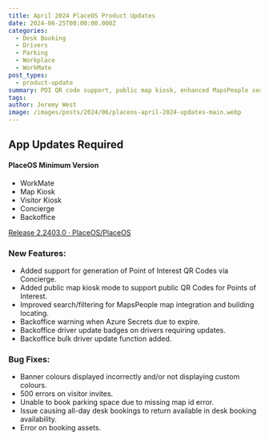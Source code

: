 ```yaml
---
title: April 2024 PlaceOS Product Updates
date: 2024-06-25T00:00:00.000Z
categories:
  - Desk Booking
  - Drivers
  - Parking
  - Workplace
  - WorkMate
post_types:
  - product-update
summary: POI QR code support, public map kiosk, enhanced MapsPeople search, backoffice warnings, and driver updates.
tags:
author: Jeremy West
image: /images/posts/2024/06/placeos-april-2024-updates-main.webp
---
```

**App Updates Required**
------------------------

#### **PlaceOS Minimum Version**

*   WorkMate
*   Map Kiosk
*   Visitor Kiosk
*   Concierge
*   Backoffice

[Release 2.2403.0 · PlaceOS/PlaceOS](https://github.com/PlaceOS/PlaceOS/releases/tag/2.2403.0)

### New Features:

*   Added support for generation of Point of Interest QR Codes via Concierge.
*   Added public map kiosk mode to support public QR Codes for Points of Interest.
*   Improved search/filtering for MapsPeople map integration and building locating.
*   Backoffice warning when Azure Secrets due to expire.
*   Backoffice driver update badges on drivers requiring updates.
*   Backoffice bulk driver update function added.

### Bug Fixes:

*   Banner colours displayed incorrectly and/or not displaying custom colours.
*   500 errors on visitor invites.
*   Unable to book parking space due to missing map id error.
*   Issue causing all-day desk bookings to return available in desk booking availability.
*   Error on booking assets.

‍
